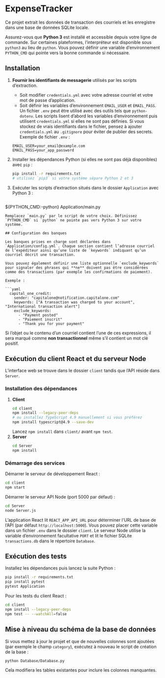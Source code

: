 # ExpenseTracker

Ce projet extrait les données de transaction des courriels et les enregistre dans une base de données SQLite locale.

Assurez-vous que **Python 3** est installé et accessible depuis votre ligne de commande. Sur certaines plateformes, l’interpréteur est disponible sous `python3` au lieu de `python`. Vous pouvez définir une variable d’environnement `PYTHON_CMD` qui pointe vers la bonne commande si nécessaire.

## Installation

1. **Fournir les identifiants de messagerie** utilisés par les scripts d’extraction.

   - Soit modifier `credentials.yml` avec votre adresse courriel et votre mot de passe d’application.
   - Soit définir les variables d’environnement `EMAIL_USER` et `EMAIL_PASS`. Un fichier `.env` peut être utilisé avec des outils tels que `python-dotenv`.
   Les scripts lisent d’abord les variables d’environnement puis utilisent `credentials.yml` si elles ne sont pas définies.
   Si vous stockez de vrais identifiants dans le fichier, pensez à ajouter `credentials.yml` au `.gitignore` pour éviter de publier des secrets.
   Exemple de fichier `.env` :
   ```
   EMAIL_USER=your_email@example.com
   EMAIL_PASS=your_app_password
   ```
2. Installer les dépendances Python (si elles ne sont pas déjà disponibles) avec `pip` :
   ```bash
   pip install -r requirements.txt
   # utilisez `pip3` si votre système sépare Python 2 et 3
   ```
3. Exécuter les scripts d’extraction situés dans le dossier `Application` avec Python 3 :
   ```bash
\${PYTHON_CMD:-python} Application/main.py
```
Remplacez `main.py` par le script de votre choix. Définissez `PYTHON_CMD` si `python` ne pointe pas vers Python 3 sur votre système.

## Configuration des banques

Les banques prises en charge sont déclarées dans `Application/config.yml`. Chaque section contient l’adresse courriel de l’expéditeur ainsi qu’une liste de `keywords` indiquant qu’un courriel décrit une transaction.

Vous pouvez également définir une liste optionnelle `exclude_keywords` pour signaler des phrases qui **ne** doivent pas être considérées comme des transactions (par exemple les confirmations de paiement).

Exemple :

```yaml
  capital_one_credit:
    sender: "capitalone@notification.capitalone.com"
    keywords: ["A transaction was charged to your account", "International transaction alert"]
    exclude_keywords:
      - "Payment posted"
      - "Paiement inscrit"
      - "Thank you for your payment"
```

Si l’objet ou le contenu d’un courriel contient l’une de ces expressions, il sera marqué comme **non transactionnel** même s’il contient un mot clé positif.

## Exécution du client React et du serveur Node

L’interface web se trouve dans le dossier `client` tandis que l’API réside dans `Server`.

### Installation des dépendances
1. **Client**
   ```bash
   cd client
   npm install --legacy-peer-deps
   # ou installez TypeScript 4.9 manuellement si vous préférez
   npm install typescript@4.9 --save-dev
   ```
   Lancez `npm install` dans `client/` avant `npm test`.
2. **Server**
   ```bash
   cd Server
   npm install
   ```

### Démarrage des services
Démarrer le serveur de développement React :
```bash
cd client
npm start
```

Démarrer le serveur API Node (port 5000 par défaut) :
```bash
cd Server
node Server.js
```

L’application React lit `REACT_APP_API_URL` pour déterminer l’URL de base de l’API (par défaut `http://localhost:5000`).
Vous pouvez placer cette variable dans un fichier `.env` dans le dossier `client`.
Le serveur Node utilise la variable d’environnement facultative `PORT` et lit le fichier SQLite
`transactions.db` dans le répertoire `Database`.

## Exécution des tests

Installez les dépendances puis lancez la suite Python :
```bash
pip install -r requirements.txt
pip install pytest
pytest Application
```

Pour les tests du client React :
```bash
cd client
npm install --legacy-peer-deps
npm test -- --watchAll=false
```

## Mise à niveau du schéma de la base de données
Si vous mettez à jour le projet et que de nouvelles colonnes sont ajoutées (par exemple le champ
`category`), exécutez à nouveau le script de création de la base :
```bash
python Database/Database.py
```
Cela modifiera les tables existantes pour inclure les colonnes manquantes.

